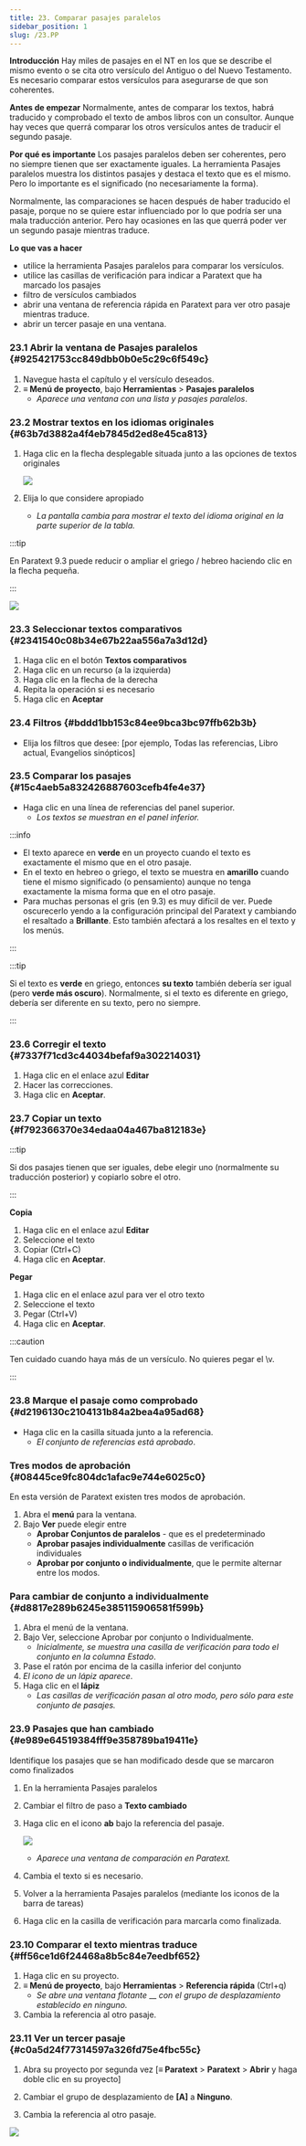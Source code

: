 ```yaml
---
title: 23. Comparar pasajes paralelos
sidebar_position: 1
slug: /23.PP
---
```




**Introducción** Hay miles de pasajes en el NT en los que se describe el mismo evento o se cita otro versículo del Antiguo o del Nuevo Testamento. Es necesario comparar estos versículos para asegurarse de que son coherentes.


**Antes de empezar** Normalmente, antes de comparar los textos, habrá traducido y comprobado el texto de ambos libros con un consultor. Aunque hay veces que querrá comparar los otros versículos antes de traducir el segundo pasaje.


**Por qué es importante** Los pasajes paralelos deben ser coherentes, pero no siempre tienen que ser exactamente iguales. La herramienta Pasajes paralelos muestra los distintos pasajes y destaca el texto que es el mismo. Pero lo importante es el significado (no necesariamente la forma).


Normalmente, las comparaciones se hacen después de haber traducido el pasaje, porque no se quiere estar influenciado por lo que podría ser una mala traducción anterior. Pero hay ocasiones en las que querrá poder ver un segundo pasaje mientras traduce.


**Lo que vas a hacer**

- utilice la herramienta Pasajes paralelos para comparar los versículos.
- utilice las casillas de verificación para indicar a Paratext que ha marcado los pasajes
- filtro de versículos cambiados
- abrir una ventana de referencia rápida en Paratext para ver otro pasaje mientras traduce.
- abrir un tercer pasaje en una ventana.

### 23.1 Abrir la ventana de Pasajes paralelos {#925421753cc849dbb0b0e5c29c6f549c}

1. Navegue hasta el capítulo y el versículo deseados.
2. **≡ Menú de proyecto**, bajo **Herramientas** &gt; **Pasajes paralelos**
    - _Aparece una ventana con una lista y pasajes paralelos_.

### 23.2 Mostrar textos en los idiomas originales {#63b7d3882a4f4eb7845d2ed8e45ca813}

1. Haga clic en la flecha desplegable situada junto a las opciones de textos originales

    ![](./586542551.png)

2. Elija lo que considere apropiado
    - _La pantalla cambia para mostrar el texto del idioma original en la parte superior de la tabla._

:::tip

En Paratext 9.3 puede reducir o ampliar el griego / hebreo haciendo clic en la flecha pequeña.

:::




![](./406509394.png)


### 23.3 Seleccionar textos comparativos {#2341540c08b34e67b22aa556a7a3d12d}

1. Haga clic en el botón **Textos comparativos**
2. Haga clic en un recurso (a la izquierda)
3. Haga clic en la flecha de la derecha
4. Repita la operación si es necesario
5. Haga clic en **Aceptar**

### 23.4 Filtros {#bddd1bb153c84ee9bca3bc97ffb62b3b}

- Elija los filtros que desee: [por ejemplo, Todas las referencias, Libro actual, Evangelios sinópticos]

### 23.5 Comparar los pasajes {#15c4aeb5a832426887603cefb4fe4e37}

- Haga clic en una línea de referencias del panel superior.
    - _Los textos se muestran en el panel inferior._

:::info

- El texto aparece en **verde** en un proyecto cuando el texto es exactamente el mismo que en el otro pasaje.
- En el texto en hebreo o griego, el texto se muestra en **amarillo** cuando tiene el mismo significado (o pensamiento) aunque no tenga exactamente la misma forma que en el otro pasaje.
- Para muchas personas el gris (en 9.3) es muy difícil de ver. Puede oscurecerlo yendo a la configuración principal del Paratext y cambiando el resaltado a **Brillante**. Esto también afectará a los resaltes en el texto y los menús.

:::


:::tip

Si el texto es **verde** en griego, entonces **su texto** también debería ser igual (pero **verde más oscuro**). Normalmente, si el texto es diferente en griego, debería ser diferente en su texto, pero no siempre.

:::




### 23.6 Corregir el texto {#7337f71cd3c44034befaf9a302214031}

1. Haga clic en el enlace azul **Editar**
2. Hacer las correcciones.
3. Haga clic en **Aceptar**.

### 23.7 Copiar un texto {#f792366370e34edaa04a467ba812183e}


:::tip

Si dos pasajes tienen que ser iguales, debe elegir uno (normalmente su traducción posterior) y copiarlo sobre el otro.

:::




**Copia**

1. Haga clic en el enlace azul **Editar**
2. Seleccione el texto
3. Copiar (Ctrl+C)
4. Haga clic en **Aceptar**.

**Pegar**

1. Haga clic en el enlace azul para ver el otro texto
2. Seleccione el texto
3. Pegar (Ctrl+V)
4. Haga clic en **Aceptar**.

:::caution

Ten cuidado cuando haya más de un versículo. No quieres pegar el \v.

:::




### 23.8 Marque el pasaje como comprobado {#d2196130c2104131b84a2bea4a95ad68}

- Haga clic en la casilla situada junto a la referencia.
    - _El conjunto de referencias está aprobado_.

### Tres modos de aprobación {#08445ce9fc804dc1afac9e744e6025c0}


En esta versión de Paratext existen tres modos de aprobación.

1. Abra el **menú** para la ventana.
2. Bajo **Ver** puede elegir entre
    - **Aprobar Conjuntos de paralelos** - que es el predeterminado
    - **Aprobar pasajes individualmente** casillas de verificación individuales
    - **Aprobar por conjunto o individualmente**, que le permite alternar entre los modos.

### Para cambiar de conjunto a individualmente {#d8817e289b6245e385115906581f599b}

1. Abra el menú de la ventana.
2. Bajo Ver, seleccione Aprobar por conjunto o Individualmente.
    - _Inicialmente, se muestra una casilla de verificación para todo el conjunto en la columna Estado_.
3. Pase el ratón por encima de la casilla inferior del conjunto
4. _El icono de un lápiz aparece_.
5. Haga clic en el **lápiz**
    - _Las casillas de verificación pasan al otro modo, pero sólo para este conjunto de pasajes._

### 23.9 Pasajes que han cambiado {#e989e64519384fff9e358789ba19411e}


Identifique los pasajes que se han modificado desde que se marcaron como finalizados

1. En la herramienta Pasajes paralelos
2. Cambiar el filtro de paso a **Texto cambiado**
3. Haga clic en el icono **ab** bajo la referencia del pasaje.

    ![](./1103066999.png)

    - _Aparece una ventana de comparación en Paratext._
4. Cambia el texto si es necesario.
5. Volver a la herramienta Pasajes paralelos (mediante los iconos de la barra de tareas)
6. Haga clic en la casilla de verificación para marcarla como finalizada.

### 23.10 Comparar el texto mientras traduce {#ff56ce1d6f24468a8b5c84e7eedbf652}

1. Haga clic en su proyecto.
2. **≡ Menú de proyecto**, bajo **Herramientas** &gt; **Referencia rápida** (Ctrl+q)
    - _Se abre una ventana flotante_ __ _con el grupo de desplazamiento establecido en ninguno._
3. Cambia la referencia al otro pasaje.

### 23.11 Ver un tercer pasaje {#c0a5d24f77314597a326fd75e4fbc55c}


<div class='notion-row'>
<div class='notion-column' style={{width: 'calc((100% - (min(32px, 4vw) * 1)) * 0.5)'}}>

1. Abra su proyecto por segunda vez [**≡ Paratext** > **Paratext** > **Abrir** y haga doble clic en su proyecto]

2. Cambiar el grupo de desplazamiento de **[A]** a **Ninguno**.

3. Cambia la referencia al otro pasaje.

</div><div className='notion-spacer'></div>

<div class='notion-column' style={{width: 'calc((100% - (min(32px, 4vw) * 1)) * 0.5)'}}>


![](./1458375744.png)


</div><div className='notion-spacer'></div>
</div>

